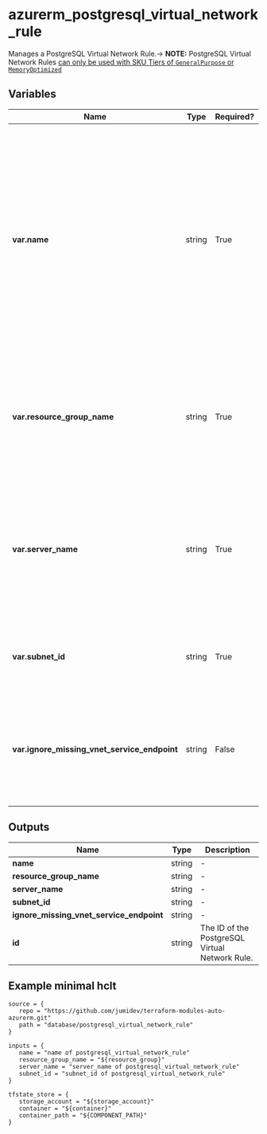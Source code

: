 # azurerm_postgresql_virtual_network_rule

Manages a PostgreSQL Virtual Network Rule.-> **NOTE:** PostgreSQL Virtual Network Rules [can only be used with SKU Tiers of `GeneralPurpose` or `MemoryOptimized`](https://docs.microsoft.com/azure/postgresql/concepts-data-access-and-security-vnet)

## Variables

| Name | Type | Required? |  Description |
| ---- | ---- | --------- |  ----------- |
| **var.name** | string | True | The name of the PostgreSQL virtual network rule. Cannot be empty and must only contain alphanumeric characters and hyphens. Cannot start with a number, and cannot start or end with a hyphen. Changing this forces a new resource to be created. | 
| **var.resource_group_name** | string | True | The name of the resource group where the PostgreSQL server resides. Changing this forces a new resource to be created. | 
| **var.server_name** | string | True | The name of the SQL Server to which this PostgreSQL virtual network rule will be applied to. Changing this forces a new resource to be created. | 
| **var.subnet_id** | string | True | The ID of the subnet that the PostgreSQL server will be connected to. | 
| **var.ignore_missing_vnet_service_endpoint** | string | False | Should the Virtual Network Rule be created before the Subnet has the Virtual Network Service Endpoint enabled? | 



## Outputs

| Name | Type | Description |
| ---- | ---- | --------- | 
| **name** | string  | - | 
| **resource_group_name** | string  | - | 
| **server_name** | string  | - | 
| **subnet_id** | string  | - | 
| **ignore_missing_vnet_service_endpoint** | string  | - | 
| **id** | string  | The ID of the PostgreSQL Virtual Network Rule. | 

## Example minimal hclt

```hcl
source = {
   repo = "https://github.com/jumidev/terraform-modules-auto-azurerm.git" 
   path = "database/postgresql_virtual_network_rule" 
}

inputs = {
   name = "name of postgresql_virtual_network_rule" 
   resource_group_name = "${resource_group}" 
   server_name = "server_name of postgresql_virtual_network_rule" 
   subnet_id = "subnet_id of postgresql_virtual_network_rule" 
}

tfstate_store = {
   storage_account = "${storage_account}" 
   container = "${container}" 
   container_path = "${COMPONENT_PATH}" 
}


```